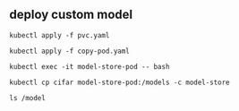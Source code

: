 ## deploy custom model 

```
kubectl apply -f pvc.yaml
```

```
kubectl apply -f copy-pod.yaml

kubectl exec -it model-store-pod -- bash
```

```
kubectl cp cifar model-store-pod:/models -c model-store
```

```
ls /model
```

